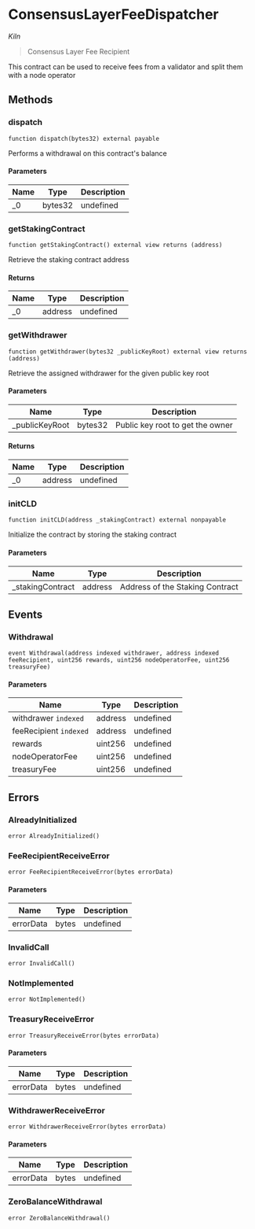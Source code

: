 # ConsensusLayerFeeDispatcher

*Kiln*

> Consensus Layer Fee Recipient

This contract can be used to receive fees from a validator and split them with a node operator



## Methods

### dispatch

```solidity
function dispatch(bytes32) external payable
```

Performs a withdrawal on this contract&#39;s balance



#### Parameters

| Name | Type | Description |
|---|---|---|
| _0 | bytes32 | undefined |

### getStakingContract

```solidity
function getStakingContract() external view returns (address)
```

Retrieve the staking contract address




#### Returns

| Name | Type | Description |
|---|---|---|
| _0 | address | undefined |

### getWithdrawer

```solidity
function getWithdrawer(bytes32 _publicKeyRoot) external view returns (address)
```

Retrieve the assigned withdrawer for the given public key root



#### Parameters

| Name | Type | Description |
|---|---|---|
| _publicKeyRoot | bytes32 | Public key root to get the owner |

#### Returns

| Name | Type | Description |
|---|---|---|
| _0 | address | undefined |

### initCLD

```solidity
function initCLD(address _stakingContract) external nonpayable
```

Initialize the contract by storing the staking contract



#### Parameters

| Name | Type | Description |
|---|---|---|
| _stakingContract | address | Address of the Staking Contract |



## Events

### Withdrawal

```solidity
event Withdrawal(address indexed withdrawer, address indexed feeRecipient, uint256 rewards, uint256 nodeOperatorFee, uint256 treasuryFee)
```





#### Parameters

| Name | Type | Description |
|---|---|---|
| withdrawer `indexed` | address | undefined |
| feeRecipient `indexed` | address | undefined |
| rewards  | uint256 | undefined |
| nodeOperatorFee  | uint256 | undefined |
| treasuryFee  | uint256 | undefined |



## Errors

### AlreadyInitialized

```solidity
error AlreadyInitialized()
```






### FeeRecipientReceiveError

```solidity
error FeeRecipientReceiveError(bytes errorData)
```





#### Parameters

| Name | Type | Description |
|---|---|---|
| errorData | bytes | undefined |

### InvalidCall

```solidity
error InvalidCall()
```






### NotImplemented

```solidity
error NotImplemented()
```






### TreasuryReceiveError

```solidity
error TreasuryReceiveError(bytes errorData)
```





#### Parameters

| Name | Type | Description |
|---|---|---|
| errorData | bytes | undefined |

### WithdrawerReceiveError

```solidity
error WithdrawerReceiveError(bytes errorData)
```





#### Parameters

| Name | Type | Description |
|---|---|---|
| errorData | bytes | undefined |

### ZeroBalanceWithdrawal

```solidity
error ZeroBalanceWithdrawal()
```







